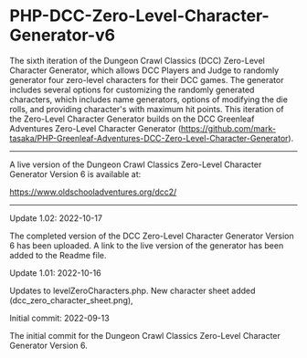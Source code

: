 # PHP-DCC-Zero-Level-Character-Generator-v6
The sixth iteration of the Dungeon Crawl Classics (DCC) Zero-Level Character Generator, which allows DCC Players and Judge to randomly generator four zero-level characters for their DCC games. The generator includes several options for customizing the randomly generated characters, which includes name generators, options of modifying the die rolls, and providing character's with maximum hit points. This iteration of the Zero-Level Character Generator builds on the DCC Greenleaf Adventures Zero-Level Character Generator (https://github.com/mark-tasaka/PHP-Greenleaf-Adventures-DCC-Zero-Level-Character-Generator).

----------------

A live version of the Dungeon Crawl Classics Zero-Level Character Generator Version 6 is available at:

https://www.oldschooladventures.org/dcc2/


--------------------

Update 1.02: 2022-10-17

The completed version of the DCC Zero-Level Character Generator Version 6 has been uploaded.  A link to the live version of the generator has been added to the Readme file.


Update 1.01: 2022-10-16

Updates to levelZeroCharacters.php.  New character sheet added (dcc_zero_character_sheet.png),



Initial commit: 2022-09-13

The initial commit for the Dungeon Crawl Classics Zero-Level Character Generator Version 6.
